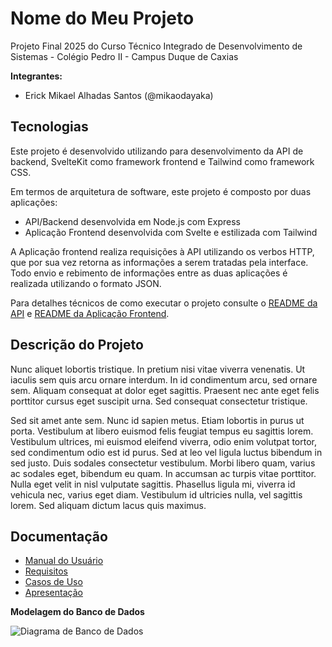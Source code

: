 # Nome do Meu Projeto

Projeto Final 2025 do Curso Técnico Integrado de Desenvolvimento de Sistemas - Colégio Pedro II - Campus Duque de Caxias

**Integrantes:**
 - Erick Mikael Alhadas Santos (@mikaodayaka)

 ## Tecnologias

Este projeto é desenvolvido utilizando  para desenvolvimento da API de backend, SvelteKit como framework frontend e Tailwind como framework CSS.

Em termos de arquitetura de software, este projeto é composto por duas aplicações:
- API/Backend desenvolvida em Node.js com Express
- Aplicação Frontend desenvolvida com Svelte e estilizada com Tailwind

A Aplicação frontend realiza requisições à API utilizando os verbos HTTP, que por sua vez retorna as informações a serem tratadas pela interface. Todo envio e rebimento de informações entre as duas aplicações é realizada utilizando o formato JSON.

Para detalhes técnicos de como executar o projeto consulte o [README da API](src/api/README.md) e [README da Aplicação Frontend](src/frontend-app/README.md). 

## Descrição do Projeto

Nunc aliquet lobortis tristique. In pretium nisi vitae viverra venenatis. Ut iaculis sem quis arcu ornare interdum. In id condimentum arcu, sed ornare sem. Aliquam consequat at dolor eget sagittis. Praesent nec ante eget felis porttitor cursus eget suscipit urna. Sed consequat consectetur tristique.

Sed sit amet ante sem. Nunc id sapien metus. Etiam lobortis in purus ut porta. Vestibulum at libero euismod felis feugiat tempus eu sagittis lorem. Vestibulum ultrices, mi euismod eleifend viverra, odio enim volutpat tortor, sed condimentum odio est id purus. Sed at leo vel ligula luctus bibendum in sed justo. Duis sodales consectetur vestibulum. Morbi libero quam, varius ac sodales eget, bibendum eu quam. In accumsan ac turpis vitae porttitor. Nulla eget velit in nisl vulputate sagittis. Phasellus ligula mi, viverra id vehicula nec, varius eget diam. Vestibulum id ultricies nulla, vel sagittis lorem. Sed aliquam dictum lacus quis maximus.

## Documentação

- [Manual do Usuário](manual.md)
- [Requisitos](requisitos.md)
- [Casos de Uso](casos-de-uso.md)
- [Apresentação](apresentacao.pdf)

**Modelagem do Banco de Dados**

![Diagrama de Banco de Dados](diagramas/diagrama-exemplo.png)
